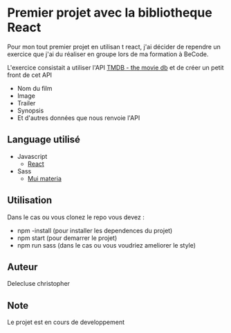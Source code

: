 # Premier projet avec la bibliotheque React

Pour mon tout premier projet en utilisan t react, j'ai décider de rependre un exercice que j'ai du réaliser en groupe lors de ma formation à BeCode.

L'exercice consistait a utiliser l'API [TMDB - the movie db](https://www.themoviedb.org/?language=fr) et de créer un petit front de cet API

- Nom du film
- Image
- Trailer
- Synopsis
- Et d'autres données que nous renvoie l'API

## Language utilisé 

- Javascript 
  - [React](https://fr.reactjs.org/docs/getting-started.html)
- Sass
  - [Mui materia](https://mui.com/material-ui/getting-started/installation/)


## Utilisation

Dans le cas ou vous clonez le repo vous devez :
- npm -install (pour installer les dependences du projet)
- npm start (pour demarrer le projet)
- npm run sass (dans le cas ou vous voudriez ameliorer le style)

## Auteur

Delecluse christopher

## Note

Le projet est en cours de developpement